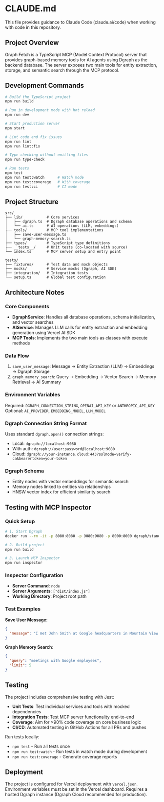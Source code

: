 # CLAUDE.md

This file provides guidance to Claude Code (claude.ai/code) when working with code in this repository.

## Project Overview

Graph Fetch is a TypeScript MCP (Model Context Protocol) server that provides graph-based memory tools for AI agents using Dgraph as the backend database. The server exposes two main tools for entity extraction, storage, and semantic search through the MCP protocol.

## Development Commands

```bash
# Build the TypeScript project
npm run build

# Run in development mode with hot reload
npm run dev

# Start production server
npm start

# Lint code and fix issues
npm run lint
npm run lint:fix

# Type checking without emitting files
npm run type-check

# Run tests
npm test
npm run test:watch      # Watch mode
npm run test:coverage   # With coverage
npm run test:ci         # CI mode
```

## Project Structure

```
src/
├── lib/           # Core services
│   ├── dgraph.ts  # Dgraph database operations and schema
│   └── ai.ts      # AI operations (LLM, embeddings)
├── tools/         # MCP tool implementations
│   ├── save-user-message.ts
│   └── graph-memory-search.ts
├── types/         # TypeScript type definitions
├── __tests__/     # Unit tests (co-located with source)
└── index.ts       # MCP server setup and entry point

tests/
├── fixtures/      # Test data and mock objects
├── mocks/         # Service mocks (Dgraph, AI SDK)
├── integration/   # Integration tests
└── setup.ts       # Global test configuration
```

## Architecture Notes

### Core Components
- **DgraphService**: Handles all database operations, schema initialization, and vector searches
- **AIService**: Manages LLM calls for entity extraction and embedding generation using Vercel AI SDK
- **MCP Tools**: Implements the two main tools as classes with execute methods

### Data Flow
1. `save_user_message`: Message → Entity Extraction (LLM) → Embeddings → Dgraph Storage
2. `graph_memory_search`: Query → Embedding → Vector Search → Memory Retrieval → AI Summary

### Environment Variables
Required: `DGRAPH_CONNECTION_STRING`, `OPENAI_API_KEY` or `ANTHROPIC_API_KEY`
Optional: `AI_PROVIDER`, `EMBEDDING_MODEL`, `LLM_MODEL`

### Dgraph Connection String Format
Uses standard `dgraph.open()` connection strings:
- Local: `dgraph://localhost:9080`
- With auth: `dgraph://user:password@localhost:9080`
- Cloud: `dgraph://your-instance.cloud:443?sslmode=verify-ca&bearertoken=your-token`

### Dgraph Schema
- Entity nodes with vector embeddings for semantic search
- Memory nodes linked to entities via relationships
- HNSW vector index for efficient similarity search

## Testing with MCP Inspector

### Quick Setup
```bash
# 1. Start Dgraph
docker run --rm -it -p 8080:8080 -p 9080:9080 -p 8000:8000 dgraph/standalone:latest

# 2. Build project
npm run build

# 3. Launch MCP Inspector
npm run inspector
```

### Inspector Configuration
- **Server Command**: `node`
- **Server Arguments**: `["dist/index.js"]`
- **Working Directory**: Project root path

### Test Examples
**Save User Message**:
```json
{
  "message": "I met John Smith at Google headquarters in Mountain View yesterday to discuss the new AI project."
}
```

**Graph Memory Search**:
```json
{
  "query": "meetings with Google employees",
  "limit": 5
}
```

## Testing

The project includes comprehensive testing with Jest:
- **Unit Tests**: Test individual services and tools with mocked dependencies
- **Integration Tests**: Test MCP server functionality end-to-end
- **Coverage**: Aim for >90% code coverage on core business logic
- **CI/CD**: Automated testing in GitHub Actions for all PRs and pushes

Run tests locally:
- `npm test` - Run all tests once
- `npm run test:watch` - Run tests in watch mode during development
- `npm run test:coverage` - Generate coverage reports

## Deployment

The project is configured for Vercel deployment with `vercel.json`. Environment variables must be set in the Vercel dashboard. Requires a hosted Dgraph instance (Dgraph Cloud recommended for production).